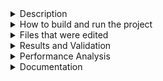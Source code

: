 <details><summary>Description</summary>

The project deals with parallelization of the fluG Solver using GPUs. We utilise CUDA API for this task.

</details>

<details><summary>How to build and run the project</summary>

mkdir build \
cd build \
cmake .. \
make \
./fluG ../example_cases/<case_name>/<case_name.dat>

</details>

<details><summary>Files that were edited</summary>

1. CUDA_solver.cpp & CUDA_solver.hpp \
Implemented the CUDA_solver class which contains functions to allocate memory on GPU, send field data to the GPU from CPU, handle bounderies, compute pressureand velocities on GPU, calculate timestep size and send the computed field data from GPU to CPU.
The SOR for pressure solver is implemented with the red-black scheme.

2. Case.cpp \
The calls to pre-process, computation of the field variables using the CUDA_solver class methods , post-process and output the results to vtk.

</details>

<details><summary>Results and Validation</summary>

The result obtained in the parallel cases is similar to those obtained with the serial case, for both the channel flow and fluid trap problems.

![alt text](<./docs/validation.png>) 

</details>

<details><summary>Performance Analysis</summary>

Scaling was performed on the Channel Flow and Fluid Trap case by scaling the no. of grid points in each direction by 3 and 5 times while maintaining the same Reynolds number. \
The charts regarding Performance Analysis can be found in the results directory of this branch.

</details>

<details><summary>Documentation</summary>

The project report can be found in the docs folder.

</details>
